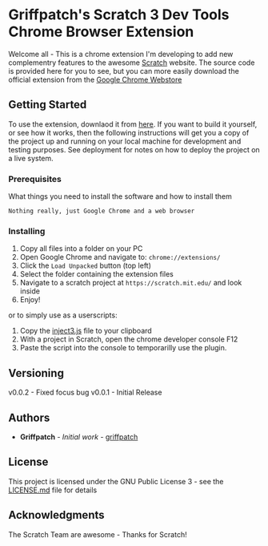 # Griffpatch's Scratch 3 Dev Tools Chrome Browser Extension

Welcome all - This is a chrome extension I'm developing to add new complementry features to the awesome [Scratch](https://scratch.mit.edu) website. The source code is provided here for you to see, but you can more easily download the official extension from the [Google Chrome Webstore](https://chrome.google.com/webstore/detail/scratch-3-developer-tools/phacniajokfchdcamjhonkbhlcipplno)

## Getting Started

To use the extension, downlaod it from [here](https://chrome.google.com/webstore/detail/scratch-3-developer-tools/phacniajokfchdcamjhonkbhlcipplno). If you want to build it yourself, or see how it works, then the following instructions will get you a copy of the project up and running on your local machine for development and testing purposes. See deployment for notes on how to deploy the project on a live system.

### Prerequisites

What things you need to install the software and how to install them

```
Nothing really, just Google Chrome and a web browser
```

### Installing

1. Copy all files into a folder on your PC
2. Open Google Chrome and navigate to: `chrome://extensions/`
3. Click the `Load Unpacked` button (top left)
4. Select the folder containing the extension files
5. Navigate to a scratch project at `https://scratch.mit.edu/` and look inside
6. Enjoy!

or to simply use as a userscripts:

1. Copy the [inject3.js](https://raw.githubusercontent.com/griffpatch/Scratch3-Dev-Tools/master/inject3.js) file to your clipboard
2. With a project in Scratch, open the chrome developer console F12
3. Paste the script into the console to temporarilly use the plugin.

## Versioning

v0.0.2 - Fixed focus bug
v0.0.1 - Initial Release

## Authors

* **Griffpatch** - *Initial work* - [griffpatch](https://github.com/griffpatch)

## License

This project is licensed under the GNU Public License 3 - see the [LICENSE.md](LICENSE.md) file for details

## Acknowledgments

The Scratch Team are awesome - Thanks for Scratch!

